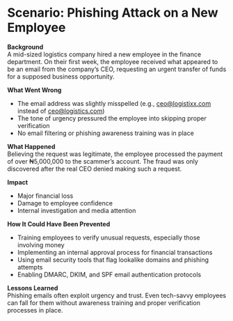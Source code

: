 # Scenario: Phishing Attack on a New Employee

**Background**  
A mid-sized logistics company hired a new employee in the finance department. On their first week, the employee received what appeared to be an email from the company’s CEO, requesting an urgent transfer of funds for a supposed business opportunity.

**What Went Wrong**  
- The email address was slightly misspelled (e.g., ceo@logistixx.com instead of ceo@logistics.com)
- The tone of urgency pressured the employee into skipping proper verification
- No email filtering or phishing awareness training was in place

**What Happened**  
Believing the request was legitimate, the employee processed the payment of over ₦5,000,000 to the scammer’s account. The fraud was only discovered after the real CEO denied making such a request.

**Impact**  
- Major financial loss  
- Damage to employee confidence  
- Internal investigation and media attention

**How It Could Have Been Prevented**  
- Training employees to verify unusual requests, especially those involving money  
- Implementing an internal approval process for financial transactions  
- Using email security tools that flag lookalike domains and phishing attempts  
- Enabling DMARC, DKIM, and SPF email authentication protocols

**Lessons Learned**  
Phishing emails often exploit urgency and trust. Even tech-savvy employees can fall for them without awareness training and proper verification processes in place.
